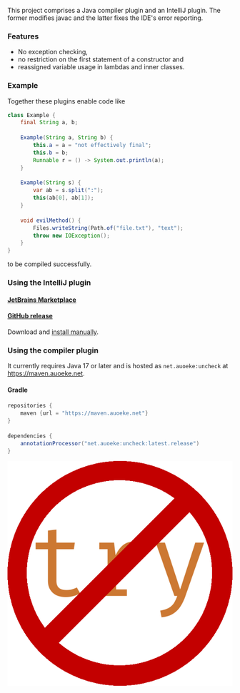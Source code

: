 This project comprises a Java compiler plugin and an IntelliJ plugin.
The former modifies javac and the latter fixes the IDE's error reporting.

### Features
- No exception checking,
- no restriction on the first statement of a constructor and
- reassigned variable usage in lambdas and inner classes.

### Example
Together these plugins enable code like
```java
class Example {
    final String a, b;

    Example(String a, String b) {
        this.a = a = "not effectively final";
        this.b = b;
        Runnable r = () -> System.out.println(a);
    }

    Example(String s) {
        var ab = s.split(":");
        this(ab[0], ab[1]);
    }

    void evilMethod() {
        Files.writeString(Path.of("file.txt"), "text");
        throw new IOException();
    }
}
```
to be compiled successfully.

### Using the IntelliJ plugin
#### [JetBrains Marketplace](https://plugins.jetbrains.com/plugin/18575-uncheck)
#### [GitHub release](https://github.com/auoeke/uncheck/releases)
Download and [install manually](https://www.jetbrains.com/help/idea/managing-plugins.html#install_plugin_from_disk).

### Using the compiler plugin
It currently requires Java 17 or later and is hosted as `net.auoeke:uncheck` at https://maven.auoeke.net.

#### Gradle
```groovy
repositories {
    maven {url = "https://maven.auoeke.net"}
}

dependencies {
    annotationProcessor("net.auoeke:uncheck:latest.release")
}
```

![](idea/resources/icon.png)
